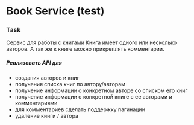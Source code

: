 # Book Service (test)

### Task

Сервис для работы с книгами
Книга имеет одного или несколько авторов.
А так же к книге можно прикреплять комментарии.

##### Реализовать API для 
- создания авторов и книг
- получения списка книг по автору/авторам
- получение информации о конкретном авторе со списком его книг
- получение информации о конкретной книге с ее авторами и комментариями
- для комментариев сделать поддержку пагинации
- удаление книги / автора


